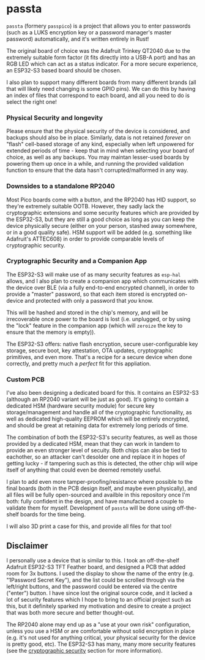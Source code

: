 # passta

`passta` (formery `passpico`) is a project that allows you to enter passwords (such as a LUKS encryption key or a password manager's master password) automatically, and it's written entirely in Rust!

The original board of choice was the Adafruit Trinkey QT2040 due to the extremely suitable form factor (it fits directly into a USB-A port) and has an RGB LED which can act as a status indicator. For a more secure experience, an ESP32-S3 based board should be chosen.

I also plan to support many different boards from many different brands (all that will likely need changing is some GPIO pins). We can do this by having an index of files that correspond to each board, and all you need to do is select the right one!

### Physical Security and longevity

Please ensure that the physical security of the device is considered, and backups should also be in place. Similarly, data is not retained _forever_ on "flash" cell-based storage of any kind, especially when left unpowered for extended periods of time - keep that in mind when selecting your board of choice, as well as any backups. You may maintan lesser-used boards by powering them up once in a while, and running the provided validation function to ensure that the data hasn't corrupted/malformed in any way.

### Downsides to a standalone RP2040

Most Pico boards come with a button, and the RP2040 has HID support, so they're extremely suitable OOTB. However, they sadly lack the cryptographic extensions and some security features which are provided by the ESP32-S3, but they are still a good choice as long as you can keep the device physically secure (either on your person, stashed away somewhere, or in a good quality safe). HSM support will be added (e.g. something like Adafruit's ATTEC608) in order to provide comparable levels of cryptographic security.

### Cryptographic Security and a Companion App

The ESP32-S3 will make use of as many security features as `esp-hal` allows, and I also plan to create a companion app which communicates with the device over BLE (via a fully end-to-end encrypted channel), in order to provide a "master" password, so that each item stored is encrypted on-device and protected with only a password that _you_ know.

This will be hashed and stored in the chip's memory, and will be irrecoverable once power to the board is lost (i.e. unplugged, or by using the "lock" feature in the companion app (which will `zeroize` the key to ensure that the memory is empty)).

The ESP32-S3 offers: native flash encryption, secure user-configurable key storage, secure boot, key attestation, OTA updates, cryptographic primitives, and even more. That's a recipe for a secure device when done correctly, and pretty much a _perfect_ fit for this appliation.

### Custom PCB

I've also been designing a dedicated board for this. It contains an ESP32-S3 (although an RP2040 variant will be just as good). It's going to contain a dedicated HSM (hardware security module) for secure key storage/management and handle all of the cryptographic functionality, as well as dedicated high-quality EEPROM which will be entirely encrypted, and should be great at retaining data for extremely long periods of time.

The combination of both the ESP32-S3's security features, as well as those provided by a dedicated HSM, mean that they can work in tandem to provide an even stronger level of secuity. Both chips can also be tied to eachother, so an attacker can't desolder one and replace it in hopes of getting lucky - if tampering such as this is detected, the other chip will wipe itself of anything that could even be deemed remotely useful.

I plan to add even more tamper-proofing/resistance where possible to the final boards (both in the PCB design itself, and maybe even physically), and all files will be fully open-sourced and availble in this repository once I'm both: fully confident in the design, and have manufactured a couple to validate them for myself. Development of `passta` will be done using off-the-shelf boards for the time being.

I will also 3D print a case for this, and provide all files for that too!

## Disclaimer

I personally use a device that is similar to this. I took an off-the-shelf Adafruit ESP32-S3 TFT Feather board, and designed a PCB that added room for 3x buttons. I used the display to show the name of the entry (e.g. "1Password Secret Key"), and the list could be scrolled through via the left/right buttons, and the password could be entered via the centre ("enter") button. I have since lost the original source code, and it lacked a lot of security features which I hope to bring to an official project such as this, but it definitely sparked my motivation and desire to create a project that was both more secure and better thought-out.

The RP2040 alone may end up as a "use at your own risk" configuration, unless you use a HSM or are comfortable without solid encryption in place (e.g. it's not used for anything critical, your physical security for the device is pretty good, etc). The ESP32-S3 has many, many more security features (see the [cryptographic security](#cryptographic-security-and-a-companion-app) section for more information).
